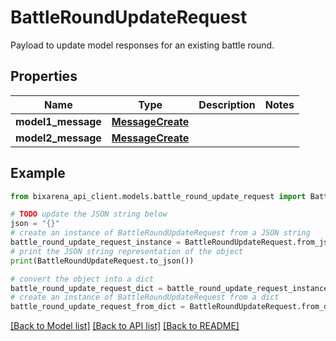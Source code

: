 # BattleRoundUpdateRequest

Payload to update model responses for an existing battle round.

## Properties

Name | Type | Description | Notes
------------ | ------------- | ------------- | -------------
**model1_message** | [**MessageCreate**](MessageCreate.md) |  | 
**model2_message** | [**MessageCreate**](MessageCreate.md) |  | 

## Example

```python
from bixarena_api_client.models.battle_round_update_request import BattleRoundUpdateRequest

# TODO update the JSON string below
json = "{}"
# create an instance of BattleRoundUpdateRequest from a JSON string
battle_round_update_request_instance = BattleRoundUpdateRequest.from_json(json)
# print the JSON string representation of the object
print(BattleRoundUpdateRequest.to_json())

# convert the object into a dict
battle_round_update_request_dict = battle_round_update_request_instance.to_dict()
# create an instance of BattleRoundUpdateRequest from a dict
battle_round_update_request_from_dict = BattleRoundUpdateRequest.from_dict(battle_round_update_request_dict)
```
[[Back to Model list]](../README.md#documentation-for-models) [[Back to API list]](../README.md#documentation-for-api-endpoints) [[Back to README]](../README.md)


